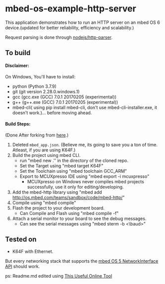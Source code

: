 # mbed-os-example-http-server

This application demonstrates how to run an HTTP server on an mbed OS 6 device.(updated for better reliability, efficiency and scalability.)

Request parsing is done through [nodejs/http-parser](https://github.com/nodejs/http-parser).

## To build
#### Disclaimer:
On Windows, You'll have to install:
* python (Python 3.7.9)
* git (git version 2.28.0.windows.1)
* gcc (gcc.exe (GCC) 7.0.1 20170205 (experimental))
* g++ (g++.exe (GCC) 7.0.1 20170205 (experimental))
* mbed-cli( using pip install mbed-cli, don't use mbed-cli-installer.exe, it doesn't work.)...  before moving ahead.

#### Build Steps:
(Done After forking from [here](https://github.com/janjongboom/mbed-os-example-http-server).)
1. Deleted ``mbed_app.json``. (Believe me, its going to save you a ton of time. Atleast, if you are using K64F.)
2. Build the project  using mbed CLI.
   * run "mbed new .'' in the directory of the cloned repo.
   * Set the Target using "mbed target K64F"
   * Set the Toolchain using "mbed toolchain GCC_ARM"
   * Export to MCUXpresso IDE using "mbed export -i mcuxpresso"
     * MCUXpresso on Windows never compiles mbed projects successfully, use it only for editing/developing.
3. Add the mbed-http library using "mbed add http://os.mbed.com/teams/sandbox/code/mbed-http/"
4. Compile using "mbed compile"
5. Flash the project to your development board.
   * Can Compile and Flash using "mbed compile -f"
6. Attach a serial monitor to your board to see the debug messages.
   * Can see the serial messages using "mbed sterm -b <\baud>"

## Tested on

* K64F with Ethernet.

But every networking stack that supports the [mbed OS 5 NetworkInterface API](https://docs.mbed.com/docs/mbed-os-api-reference/en/latest/APIs/communication/network_sockets/) should work.

ps: Readme.md edited using [This Useful Online Tool](https://jbt.github.io/markdown-editor/)
